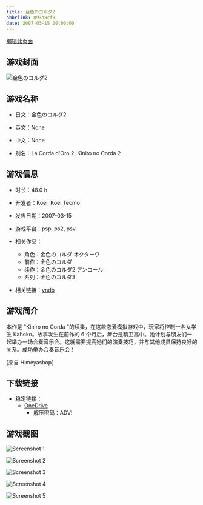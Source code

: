 ```yaml
---
title: 金色のコルダ2
abbrlink: 893a8cf8
date: 2007-03-15 00:00:00
---
```

[编辑此页面](https://github.com/ACG-3/ADV3-source/blob/main/source/_posts/games/%E9%9F%B3%E8%89%B2.md)

## 游戏封面

![金色のコルダ2](https://pan.timero.xyz/d/onedrive/img_lib_001/%E9%9F%B3%E8%89%B2_cover.avif)


## 游戏名称

- 日文：金色のコルダ2
- 英文：None
- 中文：None

- 别名：La Corda d'Oro 2, Kiniro no Corda 2


## 游戏信息

- 时长：48.0 h
- 开发者：Koei, Koei Tecmo
- 发售日期：2007-03-15
- 游戏平台：psp, ps2, psv
- 相关作品：
   - 角色：金色のコルダ オクターヴ
   - 前作：金色のコルダ
   - 续作：金色のコルダ2 アンコール
   - 系列：金色のコルダ3

- 相关链接：[vndb](https://vndb.org/v1015)


## 游戏简介

本作是 "Kiniro no Corda "的续集，在这款恋爱模拟游戏中，玩家将控制一名女学生 Kahoko。故事发生在前作的 6 个月后，舞台是精卫高中。她计划与朋友们一起举办一场合奏音乐会。这就需要提高她们的演奏技巧，并与其他成员保持良好的关系。成功举办合奏音乐会！

[来自 Himeyashop］


## 下载链接

- 稳定链接：
    - [OneDrive](https://pan.timero.xyz/onedrive/adv_lib_001/%E9%9F%B3%E8%89%B2)
        - 解压密码：ADV!



## 游戏截图


![Screenshot 1](https://pan.timero.xyz/d/onedrive/img_lib_001/%E9%9F%B3%E8%89%B2_Screenshot_1.avif)

![Screenshot 2](https://pan.timero.xyz/d/onedrive/img_lib_001/%E9%9F%B3%E8%89%B2_Screenshot_2.avif)

![Screenshot 3](https://pan.timero.xyz/d/onedrive/img_lib_001/%E9%9F%B3%E8%89%B2_Screenshot_3.avif)

![Screenshot 4](https://pan.timero.xyz/d/onedrive/img_lib_001/%E9%9F%B3%E8%89%B2_Screenshot_4.avif)

![Screenshot 5](https://pan.timero.xyz/d/onedrive/img_lib_001/%E9%9F%B3%E8%89%B2_Screenshot_5.avif)

